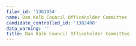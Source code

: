 ```yaml
---
filer_id: '1361954'
name: Dan Kalb Council Officeholder Committee
candidate_controlled_id: '1382408'
data_warning: ''
title: Dan Kalb Council Officeholder Committee
---
```

